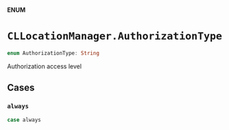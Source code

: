 **ENUM**

# `CLLocationManager.AuthorizationType`

```swift
enum AuthorizationType: String
```

Authorization access level

## Cases
### `always`

```swift
case always
```
